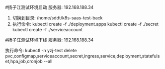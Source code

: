 #扬子江测试环境启动
服务器: 192.168.188.34
1. 切换到目录: /home/sddt/k8s-saas-test-back
2. 执行命令: 
kubectl create -f ./deployment.apps
kubectl create -f ./secret
kubectl create -f ./serviceaccount

#扬子江测试环境下线
服务器: 192.168.188.34

执行命令: kubectl -n yzj-test delete pvc,configmap,serviceaccount,secret,ingress,service,deployment,statefulset,hpa,job,cronjob --all












